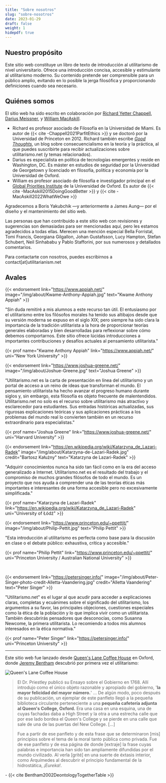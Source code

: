 ```yaml
---
title: "Sobre nosotros"
slug: "sobre-nosotros"
date: 2023-01-29
draft: false
weight: 1
hidepdf: true
---
```


## Nuestro propósito

Este sitio web constituye un libro de texto de introducción al utilitarismo de nivel universitario. Ofrece una introducción concisa, accesible y estimulante al utilitarismo moderno. Su contenido pretende ser comprensible para un público amplio, evitando en lo posible la jerga filosófica y proporcionando definiciones cuando sea necesario.

## Quiénes somos

El sitio web ha sido escrito en colaboración por [Richard Yetter Chappell](http://yetterchappell.net/Richard/), [Darius Meissner](https://www.linkedin.com/in/darius-meissner/), y [William MacAskill](http://www.williammacaskill.com/).

- Richard es profesor asociado de Filosofía en la Universidad de Miami. Es autor de {{< cite -Chappell2021ParfitEthics >}} y se doctoró por la Universidad de Princeton en 2012. Richard también escribe _[Good Thoughts](https://rychappell.substack.com/)_, un blog sobre consecuencialismo en la teoría y la práctica, al que puedes suscribirte para recibir actualizaciones sobre utilitarismo.net (y temas relacionados).
- Darius es especialista en política de tecnologías emergentes y reside en Washington, DC. Es máster en estudios de seguridad por la Universidad de Georgetown y licenciado en filosofía, política y economía por la Universidad de Oxford.
- William es profesor asociado de filosofía e investigador principal en el [Global Priorities Institute](https://globalprioritiesinstitute.org/) de la Universidad de Oxford. Es autor de {{< cite -MacAskill2015DoingGoodBetter >}} y {{< cite -MacAskill2022WhatWeOwe >}}

Agradecemos a Boris Yakubchik —y anteriormente a James Aung— por el diseño y el mantenimiento del sitio web.

Las personas que han contribuido a este sitio web con revisiones y sugerencias son demasiadas para ser mencionadas aquí, pero les estamos agradecidos a todas ellas. Merecen una mención especial Bella Forristal, Tomi Francis, Georgiana Gilgallon, Johan Gustafsson, Lucy Hampton, Stefan Schubert, Neil Sinhababu y Pablo Stafforini, por sus numerosos y detallados comentarios.

Para contactarte con nosotros, puedes escribirnos a contact[at]utilitarianism.net

## Avales

{{< endorsement
     link="https://www.appiah.net/"
     image="/img/about/Kwame-Anthony-Appiah.jpg"
     text="Kwame Anthony Appiah" >}}

"Sin duda remitiré a mis alumnos a este recurso tan útil. El entusiasmo por el utilitarismo entre los filósofos morales ha tenido sus altibajos desde que su versión moderna se expuso en el siglo XIX; pero siempre ha sido clara la importancia de la tradición utilitarista a la hora de proporcionar teorías generales elaboradas y bien desarrolladas para reflexionar sobre cómo debemos comportarnos. Este sitio ofrece lúcidas introducciones a importantes contribuciones y desafíos actuales al pensamiento utilitarista."

{{< prof
     name="Kwame Anthony Appiah"
     link="https://www.appiah.net/"
     uni="New York University" >}}

{{< endorsement
     link="https://www.joshua-greene.net/"
     image="/img/about/Joshue-Greene.jpg"
     text="Joshua Greene" >}}

“Utilitarismo.net es la carta de presentación en línea del utilitarismo y un portal de acceso a un reino de ideas que transforman el mundo. El pensamiento utilitarista ha hecho avanzar el progreso humano durante siglos y, sin embargo, esta filosofía es objeto frecuente de malentendidos. Utilitarismo.net no solo es el recurso sobre utilitarismo más atractivo y esclarecedor para estudiantes. Sus entradas históricas actualizadas, sus rigurosas explicaciones teóricas y sus aplicaciones prácticas a los problemas del mundo real lo convierten también en un recurso extraordinario para especialistas."

{{< prof
     name="Joshua Greene"
     link="https://www.joshua-greene.net/"
     uni="Harvard University" >}}

{{< endorsement
     link="https://en.wikipedia.org/wiki/Katarzyna_de_Lazari-Radek"
     image="/img/about/Katarzyna-de-Lazari-Radek.jpg"
     credit="Bartosz Kałużny"
     text="Katarzyna de Lazari-Radek" >}}

"Adquirir conocimientos nunca ha sido tan fácil como en la era del acceso generalizado a Internet. Utilitarismo.net es el resultado del trabajo y el compromiso de muchos grandes filósofos de todo el mundo. Es un proyecto que nos ayuda a comprender una de las teorías éticas más importantes e interesantes de una forma accesible pero no excesivamente simplificada."

{{< prof
     name="Katarzyna de Lazari-Radek"
     link="https://en.wikipedia.org/wiki/Katarzyna_de_Lazari-Radek"
     uni="University of Łódź" >}}

{{< endorsement
     link="https://www.princeton.edu/~ppettit/"
     image="/img/about/Philip-Pettit.jpg"
     text="Philip Pettit" >}}

"Esta introducción al utilitarismo es perfecta como base para la discusión en clase o el debate público: exhaustiva, crítica y accesible."

{{< prof
     name="Philip Pettit"
     link="https://www.princeton.edu/~ppettit/"
     uni="Princeton University / Australian National University" >}}

<br>

{{< endorsement
     link="https://petersinger.info/"
     image="/img/about/Peter-Singer-photo-credit-Alletta-Vaandering.jpg"
     credit="Alletta Vaandering"
     text="Peter Singer" >}}

"Utilitarismo.net" es el lugar al que acudir para acceder a explicaciones claras, completas y ecuánimes sobre el significado del utilitarismo, los argumentos a su favor, las principales objeciones, cuestiones especiales como la ética de la población y lo que implica vivir como un utilitarista. También descubrirás pensadores que desconocías, como Susanna Newcome, la primera utilitarista. Lo recomiendo a todos mis alumnos interesados en la ética normativa."

{{< prof
     name="Peter Singer"
     link="https://petersinger.info/"
     uni="Princeton University" >}}

---

Este sitio web fue lanzado desde [Queen's Lane Coffee House](http://www.qlcoffeehouse.com/) en Oxford, donde [Jeremy Bentham](https://altruismoeficaz.net/autores/jeremy-bentham) descubrió por primera vez el utilitarismo:

![Queen's Lane Coffee House](/img/about/Queens-Lane-Coffee-House.jpg "Queen's Lane Coffee House")

<div class="coffee-house">

> El Dr. Priestley publicó su Ensayo sobre el Gobierno en 1768. Allí introdujo como el único objeto razonable y apropiado del gobierno, '**la mayor felicidad del mayor número.**' ... De algún modo, poco después de su publicación, un ejemplar de este panfleto llegó a la pequeña biblioteca circulante perteneciente a una **pequeña cafetería adjunta al Queen's College, Oxford.** Era una casa en una esquina, una de cuyas fachadas daba a High Street y la otra a una estrecha calle que por ese lado bordea el Queen's College y se pierde en una calle que sale de una de las puertas del New College. \[...\]
>
> Fue a partir de ese panfleto y de esta frase que se determinaron \[mis\] principios sobre el tema de la moral tanto pública como privada. Fue de ese panfleto y de esa página de donde \[extraje\] la frase cuyas palabras e importancia han sido tan ampliamente difundidas por el mundo civilizado. Al verla \[grité\] en una suerte de éxtasis interior, como Arquímedes al descubrir el principio fundamental de la hidrostática, *¡Eureka!*.

\- {{< cite Bentham2002DeontologyTogetherTable >}}

</div>
